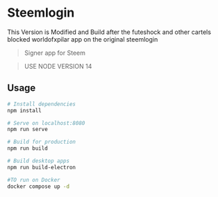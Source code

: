 
# Steemlogin

This Version is Modified and Build after the futeshock and other cartels blocked worldofxpilar app on the original steemlogin

> Signer app for Steem

> USE NODE VERSION 14
## Usage

``` bash
# Install dependencies
npm install

# Serve on localhost:8080
npm run serve

# Build for production
npm run build

# Build desktop apps
npm run build-electron

#TO run on Docker
docker compose up -d 
```